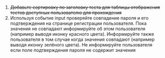 1. ~~Добавьте сортировку по заголовку теста для таблицы отображения тестов доступных пользователю для прохождения~~
2. Используя событие input проверяйте совпадение пароля и его подтверждения на странице регистрации пользователя. Пока значения не совпадают информируйте об этом пользователя (например выводя иконку красного цвета). Информируйте также пользователя в том случае когда значения совпадают (например выводя иконку зелёного цвета). Не информируйте пользователя если поле подтверждения пароля не содержит значения
